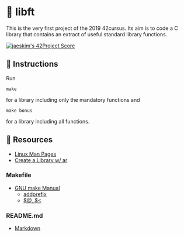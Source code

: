 # :large_orange_diamond: libft 

This is the very first project of the 2019 42cursus. Its aim is to code a C library that contains an extract of useful standard library functions.

[![jaeskim's 42Project Score](https://badge42.herokuapp.com/api/project/floogman/Libft)](https://github.com/JaeSeoKim/badge42)

## :small_orange_diamond: Instructions

Run
```
make
```
for a library including only the mandatory functions and
```
make bonus
```
for a library including all functions.

## :small_orange_diamond: Resources
- [Linux Man Pages](https://linux.die.net/man/)
- [Create a Library w/ ar](https://www.ibm.com/docs/en/zos/2.4.0?topic=descriptions-ar-create-maintain-library-archives)
### Makefile
- [GNU make Manual](https://www.gnu.org/software/make/manual/make.html)
    - [addprefix](https://www.gnu.org/software/make/manual/make.html#File-Name-Functions)
    - [$@, $<](https://www.gnu.org/software/make/manual/html_node/Automatic-Variables.html#Automatic-Variables)
### README.md
- [Markdown](https://docs.github.com/en/github/writing-on-github/getting-started-with-writing-and-formatting-on-github/basic-writing-and-formatting-syntax)
